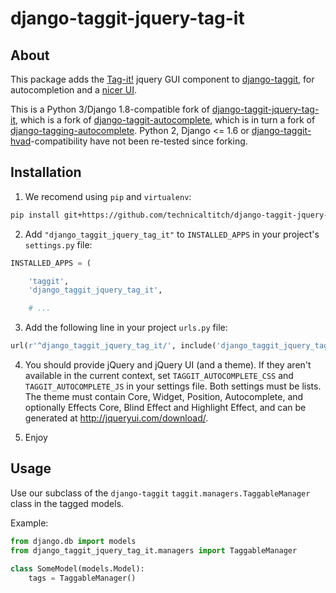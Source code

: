django-taggit-jquery-tag-it
===========================

About
-----

This package adds the [Tag-it!](https://github.com/aehlke/tag-it) jquery GUI component to 
[django-taggit](https://github.com/alex/django-taggit), for autocompletion and a [nicer UI](http://aehlke.github.io/tag-it/examples.html). 

This is a Python 3/Django 1.8-compatible fork of [django-taggit-jquery-tag-it](https://github.com/rasca/django-taggit-jquery-tag-it), 
which is a fork of [django-taggit-autocomplete](https://github.com/Jaza/django-taggit-autocomplete), which is in turn a fork of
[django-tagging-autocomplete](http://code.google.com/p/django-tagging-autocomplete/). Python 2, Django <= 1.6 or [django-taggit-hvad](https://github.com/rasca/django-taggit-hvad)-compatibility have not been re-tested since forking.

Installation
------------

1. We recomend using `pip` and `virtualenv`:

```Bash
pip install git+https://github.com/technicaltitch/django-taggit-jquery-tag-it.git#egg=django_taggit_jquery_tag_it
```

2. Add `"django_taggit_jquery_tag_it"` to `INSTALLED_APPS` in your project's `settings.py` file:

```python
INSTALLED_APPS = (

    'taggit',
    'django_taggit_jquery_tag_it',

    # ...
```

3. Add the following line in your project `urls.py` file:

```python
url(r'^django_taggit_jquery_tag_it/', include('django_taggit_jquery_tag_it.urls')),
```

4. You should provide jQuery and jQuery UI (and a theme). If they aren't
   available in the current context, set `TAGGIT_AUTOCOMPLETE_CSS` and
   `TAGGIT_AUTOCOMPLETE_JS` in your settings file. Both settings must be lists.
   The theme must contain Core, Widget, Position, Autocomplete, and optionally
   Effects Core, Blind Effect and Highlight Effect, and can be generated at
   http://jqueryui.com/download/.

5. Enjoy

Usage
-----

Use our subclass of the `django-taggit` `taggit.managers.TaggableManager` class
in the tagged models.

Example:

```python
from django.db import models
from django_taggit_jquery_tag_it.managers import TaggableManager

class SomeModel(models.Model):
    tags = TaggableManager()
```
